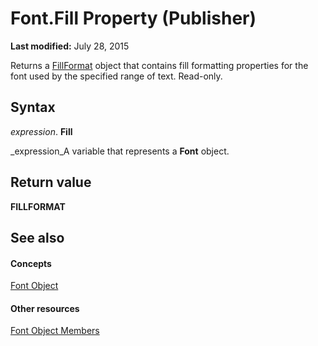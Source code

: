 
# Font.Fill Property (Publisher)

 **Last modified:** July 28, 2015

Returns a  [FillFormat](0a5d4f7a-c42a-28ad-c86d-ac9828a3b874.md) object that contains fill formatting properties for the font used by the specified range of text. Read-only.

## Syntax

 _expression_. **Fill**

 _expression_A variable that represents a  **Font** object.


## Return value

 **FILLFORMAT**


## See also


#### Concepts


 [Font Object](992fda94-2820-d665-0d78-efd4b5434731.md)
#### Other resources


 [Font Object Members](8248dab0-dc43-3404-c438-db28992f9cdd.md)
